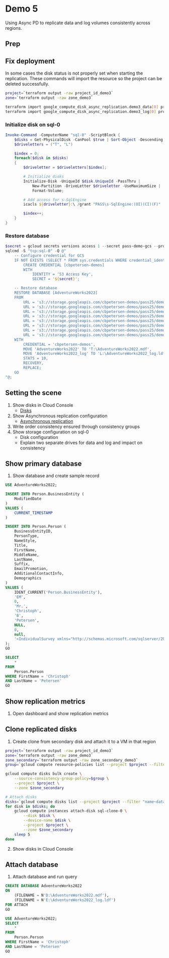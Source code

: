 # Demo 5

Using Async PD to replicate data and log volumes consistently across regions.

## Prep

## Fix deployment

In some cases the disk status is not properly set when starting the replication. These commands will import the resource so the project can be deleted successfully.

```sh
project=`terraform output -raw project_id_demo3`
zone=`terraform output -raw zone_demo3`

terraform import google_compute_disk_async_replication.demo3_data[0] projects/$project/zones/$zone/disks/data
terraform import google_compute_disk_async_replication.demo3_log[0] projects/$project/zones/$zone/disks/log
```

### Initialize disk on sql-0

```powershell
Invoke-Command -ComputerName "sql-0" -ScriptBlock {
    $disks = Get-PhysicalDisk -CanPool $true | Sort-Object -Descending -Property Size;
    $driveletters = ("T", "L")

    $index = 0;
    foreach($disk in $disks)
    {
        $driveletter = $driveletters[$index];

        # Initialize disks
        Initialize-Disk -UniqueId $disk.UniqueId -PassThru | 
            New-Partition -DriveLetter $driveletter -UseMaximumSize | 
            Format-Volume;

        # Add access for s-SqlEngine
        icacls ${driveletter}:\ /grant "PASS\s-SqlEngine:(OI)(CI)(F)"

        $index++;
    }
}
```

### Restore database

```powershell
$secret = gcloud secrets versions access 1 --secret pass-demo-gcs --project cbpetersen-shared;
sqlcmd -S "tcp:sql-0" -Q @"
    -- Configure credential for GCS
	IF NOT EXISTS (SELECT * FROM sys.credentials WHERE credential_identity = 'S3 Access Key')
		CREATE CREDENTIAL [cbpetersen-demos]
		WITH
			IDENTITY = 'S3 Access Key',
			SECRET = '${secret}';

    -- Restore database
    RESTORE DATABASE [AdventureWorks2022]
    FROM
        URL = 's3://storage.googleapis.com/cbpetersen-demos/pass25/demo2_01.bak',
        URL = 's3://storage.googleapis.com/cbpetersen-demos/pass25/demo2_02.bak',
        URL = 's3://storage.googleapis.com/cbpetersen-demos/pass25/demo2_03.bak',
        URL = 's3://storage.googleapis.com/cbpetersen-demos/pass25/demo2_04.bak',
        URL = 's3://storage.googleapis.com/cbpetersen-demos/pass25/demo2_05.bak',
        URL = 's3://storage.googleapis.com/cbpetersen-demos/pass25/demo2_06.bak',
        URL = 's3://storage.googleapis.com/cbpetersen-demos/pass25/demo2_07.bak',
        URL = 's3://storage.googleapis.com/cbpetersen-demos/pass25/demo2_08.bak'
    WITH 
        CREDENTIAL = 'cbpetersen-demos',
        MOVE 'AdventureWorks2022' TO 'T:\AdventureWorks2022.mdf',
        MOVE 'AdventureWorks2022_log' TO 'L:\AdventureWorks2022_log.ldf',
        STATS = 10, 
        RECOVERY,
        REPLACE;
    GO
"@;
```

## Setting the scene

1. Show disks in Cloud Console
    * [Disks](https://console.cloud.google.com/compute/disks)
1. Show Asynchronous replication configuration
    * [Asynchronous replication](https://console.cloud.google.com/compute/asynchronousReplication)
1. Write order consistency ensured through consistency groups
1. Show storage configuration on sql-0
    * Disk configuration
    * Explain two separate drives for data and log and impact on consistency

## Show primary database

1. Show database and create sample record

```sql
USE AdventureWorks2022;

INSERT INTO Person.BusinessEntity (
    ModifiedDate
)
VALUES (
    CURRENT_TIMESTAMP
)

INSERT INTO Person.Person (
    BusinessEntityID,
    PersonType,
    NameStyle,
    Title,
    FirstName,
    MiddleName,
    LastName,
    Suffix,
    EmailPromotion,
    AdditionalContactInfo,
    Demographics
)
VALUES (
    IDENT_CURRENT('Person.BusinessEntity'),
    'EM',
    0,
    'Mr.',
    'Christoph',
    'B',
    'Petersen',
    NULL,
    0, 
    null, 
    '<IndividualSurvey xmlns="http://schemas.microsoft.com/sqlserver/2004/07/adventure-works/IndividualSurvey"><TotalPurchaseYTD>0</TotalPurchaseYTD></IndividualSurvey>'
);
GO

SELECT
	*
FROM 
	Person.Person
WHERE FirstName = 'Christoph'
AND LastName = 'Petersen'
GO
```

## Show replication metrics

1. Open dashboard and show replication metrics

## Clone replicated disks

1. Create clone from secondary disk and attach it to a VM in that region

```sh
project=`terraform output -raw project_id_demo3`
zone=`terraform output -raw zone_demo3`
zone_secondary=`terraform output -raw zone_secondary_demo3`
group=`gcloud compute resource-policies list --project $project --filter "region=europe-west3" --format "value(self_link)"`

gcloud compute disks bulk create \
    --source-consistency-group-policy=$group \
    --project $project \
    --zone $zone_secondary

# Attach disks
disks=`gcloud compute disks list --project $project --filter "name~data- OR name~log-" --format "value(name)" | sort`
for disk in $disks; do
    gcloud compute instances attach-disk sql-clone-0 \
        --disk $disk \
        --device-name $disk \
        --project $project \
        --zone $zone_secondary
    sleep 5
done
```

2. Show disks in Cloud Console

## Attach database

1. Attach database and run query
```sql
CREATE DATABASE AdventureWorks2022
ON 
	(FILENAME = N'D:\AdventureWorks2022.mdf'),
	(FILENAME = N'E:\AdventureWorks2022_log.ldf')
FOR ATTACH
GO

USE AdventureWorks2022;
SELECT
	*
FROM 
	Person.Person
WHERE FirstName = 'Christoph'
AND LastName = 'Petersen'
GO
```